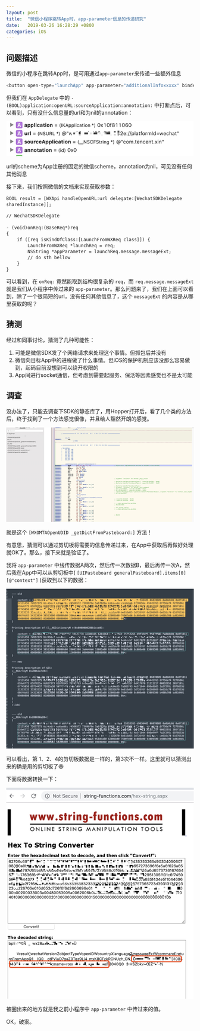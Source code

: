 ```yaml
---
layout: post
title:  "微信小程序跳转App时，app-parameter信息的传递研究"
date:   2019-03-26 16:28:29 +0800
categories: iOS
---
```


## 问题描述

微信的小程序在跳转App时，是可用通过`app-parameter`来传递一些额外信息

```js
<button open-type="launchApp" app-parameter="additionalInfoxxxxx" binderror="launchAppError">打开APP</button>
```

但我们在 `AppDelegate` 中的 `- (BOOL)application:openURL:sourceApplication:annotation:` 中打断点后，可以看到，只有没什么信息量的url和为nil的annotation：

![-w406](/media//15535935678385.jpg)

url的scheme为App注册的固定的微信scheme，annotation为nil，可见没有任何其他消息

接下来，我们按照微信的文档来实现获取参数：

```objc
BOOL result = [WXApi handleOpenURL:url delegate:[WechatSDKDelegate sharedInstance]];
```

```objc
// WechatSDKDelegate

- (void)onReq:(BaseReq*)req
{
    if ([req isKindOfClass:[LaunchFromWXReq class]]) {
        LaunchFromWXReq *launchReq = req;
        NSString *appParameter = launchReq.message.messageExt;
        // do sth bellow
    }
}
```

可以看到，在 `onReq:` 竟然能取到结构很复杂的 `req`，而 `req.message.messageExt` 就是我们从小程序中传过来的 `app-parameter`。那么问题来了，我们在上面可以看到，除了一个很简短的url，没有任何其他信息了，这个 `messageExt` 的内容是从哪里获取的呢？

## 猜测

经过和同事讨论，猜测了几种可能性：

1. 可能是微信SDK发了个网络请求来处理这个事情。但抓包后并没有
2. 微信向目标App中的进程做了什么事情。但iOS的保护机制应该没那么容易做到，起码目前没想到可以绕开权限的
3. App间进行socket通信，但考虑到需要起服务、保活等因素感觉也不是太可能

## 调查

没办法了，只能去调查下SDK的静态库了，用Hopper打开后，看了几个类的方法后，终于找到了一个方法感觉很像，并且给人豁然开朗的感觉。

![-w1679](/media//15535958910573.jpg)

就是这个 `[WXOMTAOpenUDID _getDictFromPasteboard:]` 方法！

有意思，猜测可以通过剪切板将需要的信息传递过来，在App中获取后再做好处理就OK了。那么，接下来就是验证了。

我将 `app-parameter` 中线传数据A两次，然后传一次数据B，最后再传一次A，然后我在App中可以从剪切板中( `[UIPasteboard generalPasteboard].items[0][@"context"]` )获取到以下的数据：

![-w914](/media//15535967774203.jpg)


可以看出，第 1、2、4的剪切板数据是一样的，第3次不一样。这里就可以猜测出来的确是用的剪切板了😆

下面将数据转换一下：

![-w549](/media//15535965424547.jpg)

被圈出来的地方就是我之前小程序中 `app-parameter` 中传过来的值。

OK，破案。